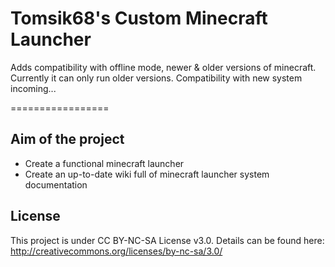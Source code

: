 Tomsik68's Custom Minecraft Launcher
=================

Adds compatibility with offline mode, newer &amp; older versions of minecraft. Currently it can only run older versions. Compatibility with new system incoming...

=================
## Aim of the project ##
+ Create a functional minecraft launcher
+ Create an up-to-date wiki full of minecraft launcher system documentation

## License ##
This project is under CC BY-NC-SA License v3.0. Details can be found here: http://creativecommons.org/licenses/by-nc-sa/3.0/